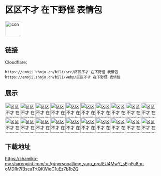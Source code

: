 # 区区不才 在下野怪 表情包
<img src="https://emoji.shojo.cn/bili/src/区区不才 在下野怪 表情包/icon.png" width="50" height="50" alt="icon">

## 链接
Cloudflare:
```
https://emoji.shojo.cn/bili/src/区区不才 在下野怪 表情包
https://emoji.shojo.cn/bili/webp/区区不才 在下野怪 表情包
```
## 展示
<img src="https://emoji.shojo.cn/bili/src/区区不才 在下野怪 表情包/区区不才 在下野怪 表情包-得意.png" width="50" height="50" alt="区区不才 在下野怪 表情包-得意"><img src="https://emoji.shojo.cn/bili/src/区区不才 在下野怪 表情包/区区不才 在下野怪 表情包-干杯.png" width="50" height="50" alt="区区不才 在下野怪 表情包-干杯"><img src="https://emoji.shojo.cn/bili/src/区区不才 在下野怪 表情包/区区不才 在下野怪 表情包-比心.png" width="50" height="50" alt="区区不才 在下野怪 表情包-比心"><img src="https://emoji.shojo.cn/bili/src/区区不才 在下野怪 表情包/区区不才 在下野怪 表情包-帅气.png" width="50" height="50" alt="区区不才 在下野怪 表情包-帅气"><img src="https://emoji.shojo.cn/bili/src/区区不才 在下野怪 表情包/区区不才 在下野怪 表情包-思考.png" width="50" height="50" alt="区区不才 在下野怪 表情包-思考"><img src="https://emoji.shojo.cn/bili/src/区区不才 在下野怪 表情包/区区不才 在下野怪 表情包-邪恶.png" width="50" height="50" alt="区区不才 在下野怪 表情包-邪恶"><img src="https://emoji.shojo.cn/bili/src/区区不才 在下野怪 表情包/区区不才 在下野怪 表情包-笑哭.png" width="50" height="50" alt="区区不才 在下野怪 表情包-笑哭"><img src="https://emoji.shojo.cn/bili/src/区区不才 在下野怪 表情包/区区不才 在下野怪 表情包-撒花.png" width="50" height="50" alt="区区不才 在下野怪 表情包-撒花"><img src="https://emoji.shojo.cn/bili/src/区区不才 在下野怪 表情包/区区不才 在下野怪 表情包-幸福.png" width="50" height="50" alt="区区不才 在下野怪 表情包-幸福"><img src="https://emoji.shojo.cn/bili/src/区区不才 在下野怪 表情包/区区不才 在下野怪 表情包-哇.png" width="50" height="50" alt="区区不才 在下野怪 表情包-哇"><img src="https://emoji.shojo.cn/bili/src/区区不才 在下野怪 表情包/区区不才 在下野怪 表情包-呆.png" width="50" height="50" alt="区区不才 在下野怪 表情包-呆"><img src="https://emoji.shojo.cn/bili/src/区区不才 在下野怪 表情包/区区不才 在下野怪 表情包-生气.png" width="50" height="50" alt="区区不才 在下野怪 表情包-生气"><img src="https://emoji.shojo.cn/bili/src/区区不才 在下野怪 表情包/区区不才 在下野怪 表情包-哭哭.png" width="50" height="50" alt="区区不才 在下野怪 表情包-哭哭"><img src="https://emoji.shojo.cn/bili/src/区区不才 在下野怪 表情包/区区不才 在下野怪 表情包-打call.png" width="50" height="50" alt="区区不才 在下野怪 表情包-打call"><img src="https://emoji.shojo.cn/bili/src/区区不才 在下野怪 表情包/区区不才 在下野怪 表情包-OK.png" width="50" height="50" alt="区区不才 在下野怪 表情包-OK"><img src="https://emoji.shojo.cn/bili/src/区区不才 在下野怪 表情包/区区不才 在下野怪 表情包-瑟瑟发抖.png" width="50" height="50" alt="区区不才 在下野怪 表情包-瑟瑟发抖"><img src="https://emoji.shojo.cn/bili/src/区区不才 在下野怪 表情包/区区不才 在下野怪 表情包-无语.png" width="50" height="50" alt="区区不才 在下野怪 表情包-无语"><img src="https://emoji.shojo.cn/bili/src/区区不才 在下野怪 表情包/区区不才 在下野怪 表情包-卖萌.png" width="50" height="50" alt="区区不才 在下野怪 表情包-卖萌"><img src="https://emoji.shojo.cn/bili/src/区区不才 在下野怪 表情包/区区不才 在下野怪 表情包-开心就好.png" width="50" height="50" alt="区区不才 在下野怪 表情包-开心就好"><img src="https://emoji.shojo.cn/bili/src/区区不才 在下野怪 表情包/区区不才 在下野怪 表情包-贴贴.png" width="50" height="50" alt="区区不才 在下野怪 表情包-贴贴">

## 下载地址

https://shamiko-my.sharepoint.com/:u:/g/personal/img_yuru_pro/EU4MwY_sEjpFu8m-oMDRr7IBseuTrtQKWieC1uEz7b1bZQ